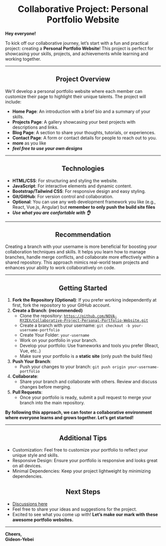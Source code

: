 <h1 align="center">Collaborative Project: Personal Portfolio Website</h1>

**Hey everyone!**

To kick off our collaborative journey, let’s start with a fun and practical project: creating a **Personal Portfolio Website**! This project is perfect for showcasing your skills, projects, and achievements while learning and working together.

---

<h2 align="center">Project Overview</h2>

We'll develop a personal portfolio website where each member can customize their page to highlight their unique talents. The project will include:
- **Home Page**: An introduction with a brief bio and a summary of your skills.
- **Projects Page**: A gallery showcasing your best projects with descriptions and links.
- **Blog Page**: A section to share your thoughts, tutorials, or experiences.
- **Contact Page**: A form or contact details for people to reach out to you.
- **more** as you like
- **_feel free  to use your own designs_**

---

<h2 align="center">Technologies</h2>

- **HTML/CSS**: For structuring and styling the website.
- **JavaScript**: For interactive elements and dynamic content.
- **Bootstrap/Tailwind CSS**: For responsive design and easy styling.
- **Git/GitHub**: For version control and collaboration.
- **Optional**: You can use any web development framework you like (e.g., React, Vue.js, Angular) but **remember to only push the build site files**
- **_Use what you are confortable with 👌_**

---

<h2 align="center">Recommendation</h2>

Creating a branch with your username is more beneficial for boosting your collaboration techniques and skills. It helps you learn how to manage branches, handle merge conflicts, and collaborate more effectively within a shared repository. This approach mimics real-world team projects and enhances your ability to work collaboratively on code.

---

<h2 align="center">Getting Started</h2>

1. **Fork the Repository (Optional)**: If you prefer working independently at first, fork the repository to your GitHub account.
2. **Create a Branch**: **(recommended)**
   - Clone the repository: <code>https://github.com/NOVA-RYZEX/Collaborative-Project-Personal-Portfolio-Website.git</code>
   - Create a branch with your username: `git checkout -b your-username-portfolio`
   - Create Your Folder: `your-username`
   - Work on your portfolio in your branch.
   - Develop your portfolio: Use frameworks and tools you prefer (React, Vue, etc..)
   - Make sure your portfolio is a **static site** (only push the build files)
3. **Push Your Branch**:
   - Push your changes to your branch: `git push origin your-username-portfolio`
4. **Collaborate**:
   - Share your branch and collaborate with others. Review and discuss changes before merging.
5. **Pull Requests**:
   - Once your portfolio is ready, submit a pull request to merge your branch into the main repository.

**By following this approach, we can foster a collaborative environment where everyone learns and grows together. Let’s get started!**

---

<h2 align="center">Additional Tips</h2>

- Customization: Feel free to customize your portfolio to reflect your unique style and skills.
- Responsive Design: Ensure your portfolio is responsive and looks great on all devices.
- Minimal Dependencies: Keep your project lightweight by minimizing dependencies.

<h2 align="center">Next Steps</h2>

- [Discussions here](https://github.com/NOVA-RYZEX/Collaborative-Project-Personal-Portfolio-Website/discussions)
- Feel free to share your ideas and suggestions for the project.
- Excited to see what you come up with! **Let’s make our mark with these awesome portfolio websites.**

---

**Cheers,**  
**Gideon-Yebei**
